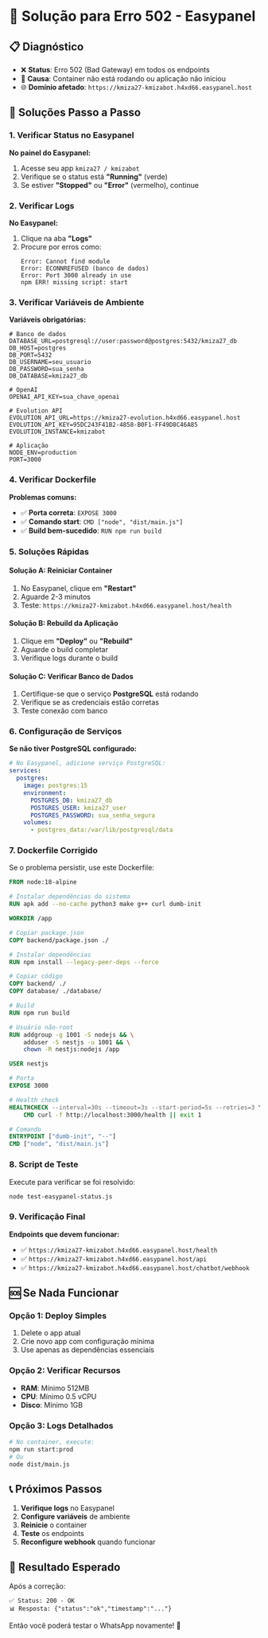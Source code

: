# 🚨 Solução para Erro 502 - Easypanel

## 📋 **Diagnóstico**
- ❌ **Status**: Erro 502 (Bad Gateway) em todos os endpoints
- 🐳 **Causa**: Container não está rodando ou aplicação não iniciou
- 🌐 **Domínio afetado**: `https://kmiza27-kmizabot.h4xd66.easypanel.host`

## 🔧 **Soluções Passo a Passo**

### **1. Verificar Status no Easypanel**

**No painel do Easypanel:**
1. Acesse seu app `kmiza27 / kmizabot`
2. Verifique se o status está **"Running"** (verde)
3. Se estiver **"Stopped"** ou **"Error"** (vermelho), continue

### **2. Verificar Logs**

**No Easypanel:**
1. Clique na aba **"Logs"**
2. Procure por erros como:
   ```
   Error: Cannot find module
   Error: ECONNREFUSED (banco de dados)
   Error: Port 3000 already in use
   npm ERR! missing script: start
   ```

### **3. Verificar Variáveis de Ambiente**

**Variáveis obrigatórias:**
```env
# Banco de dados
DATABASE_URL=postgresql://user:password@postgres:5432/kmiza27_db
DB_HOST=postgres
DB_PORT=5432
DB_USERNAME=seu_usuario
DB_PASSWORD=sua_senha
DB_DATABASE=kmiza27_db

# OpenAI
OPENAI_API_KEY=sua_chave_openai

# Evolution API
EVOLUTION_API_URL=https://kmiza27-evolution.h4xd66.easypanel.host
EVOLUTION_API_KEY=95DC243F41B2-4858-B0F1-FF49D8C46A85
EVOLUTION_INSTANCE=kmizabot

# Aplicação
NODE_ENV=production
PORT=3000
```

### **4. Verificar Dockerfile**

**Problemas comuns:**
- ✅ **Porta correta**: `EXPOSE 3000`
- ✅ **Comando start**: `CMD ["node", "dist/main.js"]`
- ✅ **Build bem-sucedido**: `RUN npm run build`

### **5. Soluções Rápidas**

#### **Solução A: Reiniciar Container**
1. No Easypanel, clique em **"Restart"**
2. Aguarde 2-3 minutos
3. Teste: `https://kmiza27-kmizabot.h4xd66.easypanel.host/health`

#### **Solução B: Rebuild da Aplicação**
1. Clique em **"Deploy"** ou **"Rebuild"**
2. Aguarde o build completar
3. Verifique logs durante o build

#### **Solução C: Verificar Banco de Dados**
1. Certifique-se que o serviço **PostgreSQL** está rodando
2. Verifique se as credenciais estão corretas
3. Teste conexão com banco

### **6. Configuração de Serviços**

**Se não tiver PostgreSQL configurado:**

```yaml
# No Easypanel, adicione serviço PostgreSQL:
services:
  postgres:
    image: postgres:15
    environment:
      POSTGRES_DB: kmiza27_db
      POSTGRES_USER: kmiza27_user
      POSTGRES_PASSWORD: sua_senha_segura
    volumes:
      - postgres_data:/var/lib/postgresql/data
```

### **7. Dockerfile Corrigido**

Se o problema persistir, use este Dockerfile:

```dockerfile
FROM node:18-alpine

# Instalar dependências do sistema
RUN apk add --no-cache python3 make g++ curl dumb-init

WORKDIR /app

# Copiar package.json
COPY backend/package.json ./

# Instalar dependências
RUN npm install --legacy-peer-deps --force

# Copiar código
COPY backend/ ./
COPY database/ ./database/

# Build
RUN npm run build

# Usuário não-root
RUN addgroup -g 1001 -S nodejs && \
    adduser -S nestjs -u 1001 && \
    chown -R nestjs:nodejs /app

USER nestjs

# Porta
EXPOSE 3000

# Health check
HEALTHCHECK --interval=30s --timeout=3s --start-period=5s --retries=3 \
    CMD curl -f http://localhost:3000/health || exit 1

# Comando
ENTRYPOINT ["dumb-init", "--"]
CMD ["node", "dist/main.js"]
```

### **8. Script de Teste**

Execute para verificar se foi resolvido:

```bash
node test-easypanel-status.js
```

### **9. Verificação Final**

**Endpoints que devem funcionar:**
- ✅ `https://kmiza27-kmizabot.h4xd66.easypanel.host/health`
- ✅ `https://kmiza27-kmizabot.h4xd66.easypanel.host/api`
- ✅ `https://kmiza27-kmizabot.h4xd66.easypanel.host/chatbot/webhook`

## 🆘 **Se Nada Funcionar**

### **Opção 1: Deploy Simples**
1. Delete o app atual
2. Crie novo app com configuração mínima
3. Use apenas as dependências essenciais

### **Opção 2: Verificar Recursos**
- **RAM**: Mínimo 512MB
- **CPU**: Mínimo 0.5 vCPU
- **Disco**: Mínimo 1GB

### **Opção 3: Logs Detalhados**
```bash
# No container, execute:
npm run start:prod
# Ou
node dist/main.js
```

## 📞 **Próximos Passos**

1. **Verifique logs** no Easypanel
2. **Configure variáveis** de ambiente
3. **Reinicie** o container
4. **Teste** os endpoints
5. **Reconfigure webhook** quando funcionar

## 🎯 **Resultado Esperado**

Após a correção:
```
✅ Status: 200 - OK
📊 Resposta: {"status":"ok","timestamp":"..."}
```

Então você poderá testar o WhatsApp novamente! 📱 